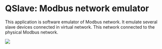# QSlave: Modbus network emulator

This application is software emulator of Modbus network. It emulate several slave devices connected in virtual network. This network connected to the physical Modbus network.

![](https://habrastorage.org/webt/vi/dp/c9/vidpc9mtfkceseuta_4-v2kauc4.png)

